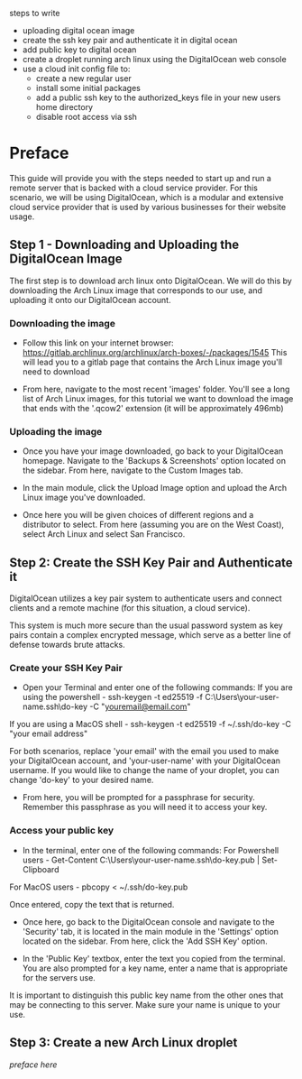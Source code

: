 steps to write
- uploading digital ocean image
- create the ssh key pair and authenticate it in digital ocean
- add public key to digital ocean 
- create a droplet running arch linux using the DigitalOcean web console
- use a cloud init config file to:
    - create a new regular user
    - install some initial packages
    - add a public ssh key to the authorized_keys file in your new users home directory
    - disable root access via ssh

# Preface
This guide will provide you with the steps needed to start up and run a remote server that is backed with a cloud service provider. For this scenario, we will be using DigitalOcean, which is a modular and extensive cloud service provider that is used by various businesses for their website usage.

## Step 1 - Downloading and Uploading the DigitalOcean Image

The first step is to download arch linux onto DigitalOcean. We will do this by downloading the Arch Linux image that corresponds to our use, and uploading it onto our DigitalOcean account.

### Downloading the image
- Follow this link on your internet browser: https://gitlab.archlinux.org/archlinux/arch-boxes/-/packages/1545
This will lead you to a gitlab page that contains the Arch Linux image you'll need to download

- From here, navigate to the most recent 'images' folder. You'll see a long list of Arch Linux images, for this tutorial we want to download the image that ends with the 
'.qcow2' extension (it will be approximately 496mb)

### Uploading the image
- Once you have your image downloaded, go back to your DigitalOcean homepage. Navigate to the 'Backups & Screenshots' option located on the sidebar. From here, navigate to the Custom Images tab.

- In the main module, click the Upload Image option and upload the Arch Linux image you've downloaded.

- Once here you will be given choices of different regions and a distributor to select. From here (assuming you are on the West Coast), select Arch Linux and select San Francisco.

## Step 2: Create the SSH Key Pair and Authenticate it
DigitalOcean utilizes a key pair system to authenticate users and connect clients and a remote machine (for this situation, a cloud service). 

This system is much more secure than the usual password system as key pairs contain a complex encrypted message, which serve as a better line of defense towards brute attacks.

### Create your SSH Key Pair
- Open your Terminal and enter one of the following commands:
If you are using the powershell -
ssh-keygen -t ed25519 -f C:\Users\your-user-name\.ssh\do-key -C "youremail@email.com"

If you are using a MacOS shell -
ssh-keygen -t ed25519 -f ~/.ssh/do-key -C "your email address"

For both scenarios, replace 'your email' with the email you used to make your DigitalOcean account, and 'your-user-name' with your DigitalOcean username. If you would like to change the name of your droplet, you can change 'do-key' to your desired name. 

- From here, you will be prompted for a passphrase for security. Remember this passphrase as you will need it to access your key.

### Access your public key
- In the terminal, enter one of the following commands:
For Powershell users -
Get-Content C:\Users\your-user-name\.ssh\do-key.pub | Set-Clipboard

For MacOS users -
pbcopy < ~/.ssh/do-key.pub

Once entered, copy the text that is returned.

- Once here, go back to the DigitalOcean console and navigate to the 'Security' tab, it is located in the main module in the 'Settings' option located on the sidebar. From here, click the 'Add SSH Key' option.

- In the 'Public Key' textbox, enter the text you copied from the terminal. You are also prompted for a key name, enter a name that is appropriate for the servers use. 

It is important to distinguish this public key name from the other ones that may be connecting to this server. Make sure your name is unique to your use. 

## Step 3: Create a new Arch Linux droplet
*preface here*






